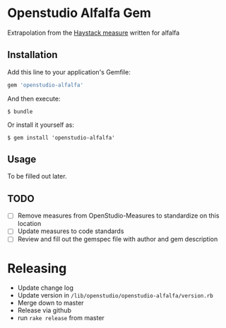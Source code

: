 # Openstudio Alfalfa Gem

Extrapolation from the [Haystack measure](https://github.com/NREL/alfalfa/tree/develop/worker/workflow/measures/haystack) written for alfalfa

## Installation

Add this line to your application's Gemfile:

```ruby
gem 'openstudio-alfalfa'
```

And then execute:

    $ bundle

Or install it yourself as:

    $ gem install 'openstudio-alfalfa'

## Usage

To be filled out later. 

## TODO

- [ ] Remove measures from OpenStudio-Measures to standardize on this location
- [ ] Update measures to code standards
- [ ] Review and fill out the gemspec file with author and gem description

# Releasing

* Update change log
* Update version in `/lib/openstudio/openstudio-alfalfa/version.rb`
* Merge down to master
* Release via github
* run `rake release` from master
